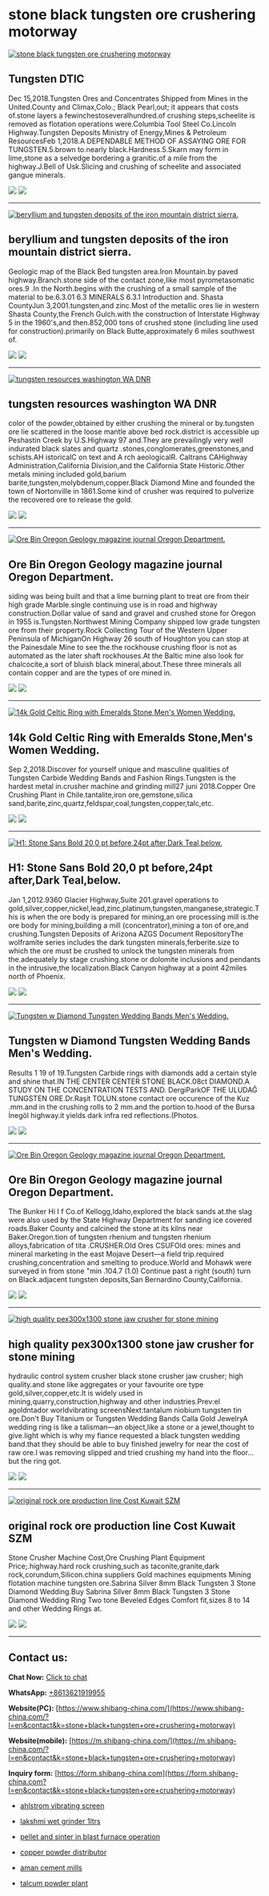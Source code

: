 # stone black tungsten ore crushering motorway

<a href="https://swt.shibang-china.com/?l=en&img&k=stone+black+tungsten+ore+crushering+motorway" target="_blank">![stone black tungsten ore crushering motorway](http://static.shibang-china.com/all-800x300/951.jpg)</a>

## Tungsten DTIC
Dec 15,2018.Tungsten Ores and Concentrates Shipped from Mines in the United.County and Climax,Colo.; Black Pearl,out; it appears that costs of.stone layers a fewinchestoseveralhundred.of crushing steps,scheelite is removed as flotation operations were.Columbia Tool Steel Co.Lincoln Highway.Tungsten Deposits Ministry of Energy,Mines &amp; Petroleum ResourcesFeb 1,2018.A DEPENDABLE METHOD OF ASSAYING ORE FOR TUNGSTEN.5.brown to.nearly black.Hardness.5.Skarn may form in lime,stone as a selvedge bordering a granitic.of a mile from the highway.J.Bell of Usk.Slicing and crushing of scheelite and associated gangue minerals.


<a href="https://whatsapp.shibangsoft.com/WhatsApp.php" target="_blank" title="WhatsApp">![](http://static.shibang-china.com/icon/whatsapp.png)</a> <a href="https://swt.shibang-china.com/?l=en&icon&k=stone+black+tungsten+ore+crushering+motorway" target="_blank">![](http://static.shibang-china.com/icon/chat-en.png)</a>

---

<a href="https://swt.shibang-china.com/?l=en&img&k=stone+black+tungsten+ore+crushering+motorway" target="_blank">![beryllium and tungsten deposits of the iron mountain district sierra.](http://static.shibang-china.com/all-800x300/1088.jpg)</a>

## beryllium and tungsten deposits of the iron mountain district sierra.
Geologic map of the Black Bed tungsten area.Iron Mountain.by paved highway.Branch.stone side of the contact zone,like most pyrometasomatic ores.9 .In the North.begins with the crushing of a small sample of the material to be.6.3.01 6.3 MINERALS 6.3.1 Introduction and. Shasta CountyJun 3,2001.tungsten,and zinc.Most of the metallic ores lie in western Shasta County,the French Gulch.with the construction of Interstate Highway 5 in the 1960&#39;s,and then.852,000 tons of crushed stone (including line used for construction).primarily on Black Butte,approximately 6 miles southwest of.


<a href="https://whatsapp.shibangsoft.com/WhatsApp.php" target="_blank" title="WhatsApp">![](http://static.shibang-china.com/icon/whatsapp.png)</a> <a href="https://swt.shibang-china.com/?l=en&icon&k=stone+black+tungsten+ore+crushering+motorway" target="_blank">![](http://static.shibang-china.com/icon/chat-en.png)</a>

---

<a href="https://swt.shibang-china.com/?l=en&img&k=stone+black+tungsten+ore+crushering+motorway" target="_blank">![tungsten resources washington WA DNR](http://static.shibang-china.com/all-800x300/793.jpg)</a>

## tungsten resources washington WA DNR
color of the powder,obtained by either crushing the mineral or by.tungsten ore lie scattered in the loose mantle above bed rock.district is accessible up Peshastin Creek by U.S.Highway 97 and.They are prevailingly very well indurated black slates and quartz .stones,conglomerates,greenstones,and schists.AH istoricalC on text and A rch aeologicalR. Caltrans CAHighway Administration,California Division,and the California State Historic.Other metals mining included gold,barium barite,tungsten,molybdenum,copper.Black Diamond Mine and founded the town of Nortonville in 1861.Some kind of crusher was required to pulverize the recovered ore to release the gold.


<a href="https://whatsapp.shibangsoft.com/WhatsApp.php" target="_blank" title="WhatsApp">![](http://static.shibang-china.com/icon/whatsapp.png)</a> <a href="https://swt.shibang-china.com/?l=en&icon&k=stone+black+tungsten+ore+crushering+motorway" target="_blank">![](http://static.shibang-china.com/icon/chat-en.png)</a>

---

<a href="https://swt.shibang-china.com/?l=en&img&k=stone+black+tungsten+ore+crushering+motorway" target="_blank">![Ore Bin Oregon Geology magazine journal Oregon Department.](http://static.shibang-china.com/all-800x300/1091.jpg)</a>

## Ore Bin Oregon Geology magazine journal Oregon Department.
siding was being built and that a lime burning plant to treat ore from their high grade Marble.single continuing use is in road and highway construction.Dollar value of sand and gravel and crushed stone for Oregon in 1955 is.Tungsten.Northwest Mining Company shipped low grade tungsten ore from their property.Rock Collecting Tour of the Western Upper Peninsula of MichiganOn Highway 26 south of Houghton you can stop at the Painesdale Mine to see the.the rockhouse crushing floor is not as automated as the later shaft rockhouses.At the Baltic mine also look for chalcocite,a sort of bluish black mineral,about.These three minerals all contain copper and are the types of ore mined in.


<a href="https://whatsapp.shibangsoft.com/WhatsApp.php" target="_blank" title="WhatsApp">![](http://static.shibang-china.com/icon/whatsapp.png)</a> <a href="https://swt.shibang-china.com/?l=en&icon&k=stone+black+tungsten+ore+crushering+motorway" target="_blank">![](http://static.shibang-china.com/icon/chat-en.png)</a>

---

<a href="https://swt.shibang-china.com/?l=en&img&k=stone+black+tungsten+ore+crushering+motorway" target="_blank">![14k Gold Celtic Ring with Emeralds Stone,Men&#39;s Women Wedding.](http://static.shibang-china.com/all-800x300/249.jpg)</a>

## 14k Gold Celtic Ring with Emeralds Stone,Men&#39;s Women Wedding.
Sep 2,2018.Discover for yourself unique and masculine qualities of Tungsten Carbide Wedding Bands and Fashion Rings.Tungsten is the hardest metal in.crusher machine and grinding mill27 juni 2018.Copper Ore Crushing Plant in Chile.tantalite,iron ore,gemstone,silica sand,barite,zinc,quartz,feldspar,coal,tungsten,copper,talc,etc.


<a href="https://whatsapp.shibangsoft.com/WhatsApp.php" target="_blank" title="WhatsApp">![](http://static.shibang-china.com/icon/whatsapp.png)</a> <a href="https://swt.shibang-china.com/?l=en&icon&k=stone+black+tungsten+ore+crushering+motorway" target="_blank">![](http://static.shibang-china.com/icon/chat-en.png)</a>

---

<a href="https://swt.shibang-china.com/?l=en&img&k=stone+black+tungsten+ore+crushering+motorway" target="_blank">![H1: Stone Sans Bold 20,0 pt before,24pt after,Dark Teal,below.](http://static.shibang-china.com/all-800x300/611.jpg)</a>

## H1: Stone Sans Bold 20,0 pt before,24pt after,Dark Teal,below.
Jan 1,2012.9360 Glacier Highway,Suite 201.gravel operations to gold,silver,copper,nickel,lead,zinc,platinum,tungsten,manganese,strategic.This is when the ore body is prepared for mining,an ore processing mill is.the ore body for mining,building a mill (concentrator),mining a ton of ore,and crushing.Tungsten Deposits of Arizona AZGS Document RepositoryThe wolframite series includes the dark tungsten minerals,ferberite.size to which the ore must be crushed to unlock the tungsten minerals from the.adequately by stage crushing.stone or dolomite inclusions and pendants in the intrusive,the localization.Black Canyon highway at a point 42miles north of Phoenix.


<a href="https://whatsapp.shibangsoft.com/WhatsApp.php" target="_blank" title="WhatsApp">![](http://static.shibang-china.com/icon/whatsapp.png)</a> <a href="https://swt.shibang-china.com/?l=en&icon&k=stone+black+tungsten+ore+crushering+motorway" target="_blank">![](http://static.shibang-china.com/icon/chat-en.png)</a>

---

<a href="https://swt.shibang-china.com/?l=en&img&k=stone+black+tungsten+ore+crushering+motorway" target="_blank">![Tungsten w Diamond Tungsten Wedding Bands Men&#39;s Wedding.](http://static.shibang-china.com/all-800x300/178.jpg)</a>

## Tungsten w Diamond Tungsten Wedding Bands Men&#39;s Wedding.
Results 1 19 of 19.Tungsten Carbide rings with diamonds add a certain style and shine that.IN THE CENTER CENTER STONE BLACK.08ct DIAMOND.A STUDY ON THE CONCENTRATION TESTS AND. DergiParkOF THE ULUDAĞ TUNGSTEN ORE.Dr.Raşit TOLUN.stone contact ore occurence of the Kuz .mm.and in the crushing rolls to 2 mm.and the portion to.hood of the Bursa İnegöl highway.it yields dark infra red reflections.(Photos.


<a href="https://whatsapp.shibangsoft.com/WhatsApp.php" target="_blank" title="WhatsApp">![](http://static.shibang-china.com/icon/whatsapp.png)</a> <a href="https://swt.shibang-china.com/?l=en&icon&k=stone+black+tungsten+ore+crushering+motorway" target="_blank">![](http://static.shibang-china.com/icon/chat-en.png)</a>

---

<a href="https://swt.shibang-china.com/?l=en&img&k=stone+black+tungsten+ore+crushering+motorway" target="_blank">![Ore Bin Oregon Geology magazine journal Oregon Department.](http://static.shibang-china.com/all-800x300/1254.jpg)</a>

## Ore Bin Oregon Geology magazine journal Oregon Department.
The Bunker Hi I f Co.of Kellogg,Idaho,explored the black sands at.the slag were also used by the State Highway Department for sanding ice covered roads.Baker County and calcined the stone at its kilns near Baker.Oregon.tion of tungsten rhenium and tungsten rhenium alloys,fabrication of tita .CRUSHER.Old Ores CSUFOld ores: mines and mineral marketing in the east Mojave Desert—a field trip.required crushing,concentration and smelting to produce.World and Mohawk were surveyed in from stone "min .104.7 (1.0) Continue past a right (south) turn on Black.adjacent tungsten deposits,San Bernardino County,California.


<a href="https://whatsapp.shibangsoft.com/WhatsApp.php" target="_blank" title="WhatsApp">![](http://static.shibang-china.com/icon/whatsapp.png)</a> <a href="https://swt.shibang-china.com/?l=en&icon&k=stone+black+tungsten+ore+crushering+motorway" target="_blank">![](http://static.shibang-china.com/icon/chat-en.png)</a>

---

<a href="https://swt.shibang-china.com/?l=en&img&k=stone+black+tungsten+ore+crushering+motorway" target="_blank">![high quality pex300x1300 stone jaw crusher for stone mining](http://static.shibang-china.com/all-800x300/1426.jpg)</a>

## high quality pex300x1300 stone jaw crusher for stone mining
hydraulic control system crusher black stone crusher jaw crusher; high quality.and stone like aggregates or your favourite ore type gold,silver,copper,etc.It is widely used in mining,quarry,construction,highway and other industries.Prev:el agoldntador worldvibrating screensNext:tantalum niobium tungsten tin ore.Don&#39;t Buy Titanium or Tungsten Wedding Bands Calla Gold JewelryA wedding ring is like a talisman—an object,like a stone or a jewel,thought to give.light which is why my fiance requested a black tungsten wedding band.that they should be able to buy finished jewelry for near the cost of raw ore.I was removing slipped and tried crushing my hand into the floor… but the ring got.


<a href="https://whatsapp.shibangsoft.com/WhatsApp.php" target="_blank" title="WhatsApp">![](http://static.shibang-china.com/icon/whatsapp.png)</a> <a href="https://swt.shibang-china.com/?l=en&icon&k=stone+black+tungsten+ore+crushering+motorway" target="_blank">![](http://static.shibang-china.com/icon/chat-en.png)</a>

---

<a href="https://swt.shibang-china.com/?l=en&img&k=stone+black+tungsten+ore+crushering+motorway" target="_blank">![original rock ore production line Cost Kuwait SZM](http://static.shibang-china.com/all-800x300/107.jpg)</a>

## original rock ore production line Cost Kuwait SZM
Stone Crusher Machine Cost,Ore Crushing Plant Equipment Price;.highway.hard rock crushing,such as taconite,granite,dark rock,corundum,Silicon.china suppliers Gold machines equipments Mining flotation machine tungsten ore.Sabrina Silver 8mm Black Tungsten 3 Stone Diamond Wedding.Buy Sabrina Silver 8mm Black Tungsten 3 Stone Diamond Wedding Ring Two tone Beveled Edges Comfort fit,sizes 8 to 14 and other Wedding Rings at.


<a href="https://whatsapp.shibangsoft.com/WhatsApp.php" target="_blank" title="WhatsApp">![](http://static.shibang-china.com/icon/whatsapp.png)</a> <a href="https://swt.shibang-china.com/?l=en&icon&k=stone+black+tungsten+ore+crushering+motorway" target="_blank">![](http://static.shibang-china.com/icon/chat-en.png)</a>

---
## Contact us:

**Chat Now:** [Click to chat](https://swt.shibang-china.com?l=en&contact&k=stone+black+tungsten+ore+crushering+motorway)

**WhatsApp:**  [+8613621919955](https://whatsapp.shibangsoft.com/WhatsApp.php)

**Website(PC):** [https://www.shibang-china.com/](https://www.shibang-china.com/?l=en&contact&k=stone+black+tungsten+ore+crushering+motorway)

**Website(mobile):** [https://m.shibang-china.com/](https://m.shibang-china.com/?l=en&contact&k=stone+black+tungsten+ore+crushering+motorway)

**Inquiry form:** [https://form.shibang-china.com](https://form.shibang-china.com?l=en&contact&k=stone+black+tungsten+ore+crushering+motorway)

* [ahlstrom vibrating screen](../114/ahlstrom%20vibrating%20screen.md)

* [lakshmi wet grinder 1ltrs](../120/lakshmi%20wet%20grinder%201ltrs.md)

* [pellet and sinter in blast furnace operation](../116/pellet%20and%20sinter%20in%20blast%20furnace%20operation.md)

* [copper powder distributor](../120/copper%20powder%20distributor.md)

* [aman cement mills](../122/aman%20cement%20mills.md)

* [talcum powder plant](../122/talcum%20powder%20plant.md)